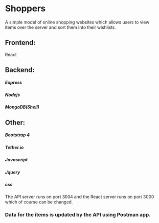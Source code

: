 # Shoppers
A simple model of online shopping websites which allows users to view items over the server and sort them into their wishlists.

## Frontend:
React

## Backend:
##### Express
##### Nodejs
##### MongoDB(Shell)

## Other:
##### Bootstrap 4
##### Tether.io
##### Javascript
##### Jquery
##### css

The API server runs on port 3004 and the React server runs on port 3000 which of course can be changed.

### Data for the items is updated by the API using Postman app. 
